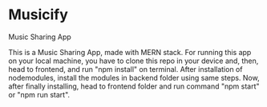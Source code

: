 # Musicify
Music Sharing App

This is a Music Sharing App, made with MERN stack. For running this app on your local machine, you have to clone this repo in your device and, 
then, head to frontend, and run "npm install" on terminal. After installation of nodemodules, install the modules in backend folder using same steps.
Now, after finally installing, head to frontend folder and run command "npm start" or "npm run start".
